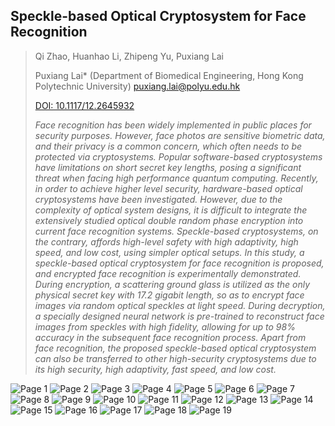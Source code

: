 ## Speckle-based Optical Cryptosystem for Face Recognition

> Qi Zhao, Huanhao Li, Zhipeng Yu, Puxiang Lai
> 
> Puxiang Lai* (Department of Biomedical Engineering, Hong Kong Polytechnic University) puxiang.lai@polyu.edu.hk
> 
> [DOI: 10.1117/12.2645932](https://doi.org/10.1117/12.2645932)
> 
> _Face recognition has been widely implemented in public places for security purposes. 
> However, face photos are sensitive biometric data, and their privacy is a common concern, 
> which often needs to be protected via cryptosystems. Popular software-based cryptosystems 
> have limitations on short secret key lengths, posing a significant threat when facing high 
> performance quantum computing. Recently, in order to achieve higher level security, 
> hardware-based optical cryptosystems have been investigated. However, due to the complexity 
> of optical system designs, it is difficult to integrate the extensively studied optical double 
> random phase encryption into current face recognition systems. Speckle-based cryptosystems, 
> on the contrary, affords high-level safety with high adaptivity, high speed, and low cost, 
> using simpler optical setups. In this study, a speckle-based optical cryptosystem for face 
> recognition is proposed, and encrypted face recognition is experimentally demonstrated. 
> During encryption, a scattering ground glass is utilized as the only physical secret key 
> with 17.2 gigabit length, so as to encrypt face images via random optical speckles at 
> light speed. During decryption, a specially designed neural network is pre-trained to 
> reconstruct face images from speckles with high fidelity, allowing for up to 98% accuracy 
> in the subsequent face recognition process. Apart from face recognition, the proposed 
> speckle-based optical cryptosystem can also be transferred to other high-security 
> cryptosystems due to its high security, high adaptivity, fast speed, and low cost._

![Page 1](/Publication/SPIE2023_12438-68/幻灯片1.jpg)
![Page 2](/Publication/SPIE2023_12438-68/幻灯片2.jpg)
![Page 3](/Publication/SPIE2023_12438-68/幻灯片3.jpg)
![Page 4](/Publication/SPIE2023_12438-68/幻灯片4.jpg)
![Page 5](/Publication/SPIE2023_12438-68/幻灯片5.jpg)
![Page 6](/Publication/SPIE2023_12438-68/幻灯片6.jpg)
![Page 7](/Publication/SPIE2023_12438-68/幻灯片7.jpg)
![Page 8](/Publication/SPIE2023_12438-68/幻灯片8.jpg)
![Page 9](/Publication/SPIE2023_12438-68/幻灯片9.jpg)
![Page 10](/Publication/SPIE2023_12438-68/幻灯片10.jpg)
![Page 11](/Publication/SPIE2023_12438-68/幻灯片11.jpg)
![Page 12](/Publication/SPIE2023_12438-68/幻灯片12.jpg)
![Page 13](/Publication/SPIE2023_12438-68/幻灯片13.jpg)
![Page 14](/Publication/SPIE2023_12438-68/幻灯片14.jpg)
![Page 15](/Publication/SPIE2023_12438-68/幻灯片15.jpg)
![Page 16](/Publication/SPIE2023_12438-68/幻灯片16.jpg)
![Page 17](/Publication/SPIE2023_12438-68/幻灯片17.jpg)
![Page 18](/Publication/SPIE2023_12438-68/幻灯片18.jpg)
![Page 19](/Publication/SPIE2023_12438-68/幻灯片19.jpg)
